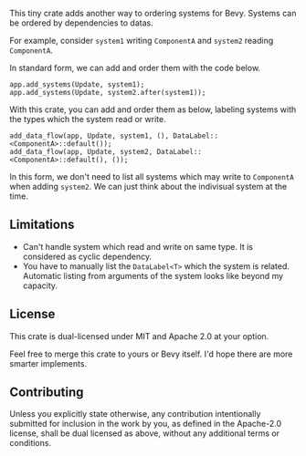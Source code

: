 
This tiny crate adds another way to ordering systems for Bevy.
Systems can be ordered by dependencies to datas.

For example, consider `system1` writing `ComponentA` and `system2` reading `ComponentA`.

In standard form, we can add and order them with the code below.
```
app.add_systems(Update, system1);
app.add_systems(Update, system2.after(system1));
```

With this crate, you can add and order them as below, labeling systems with the types which the system read or write.
```
add_data_flow(app, Update, system1, (), DataLabel::<ComponentA>::default());
add_data_flow(app, Update, system2, DataLabel::<ComponentA>::default(), ());
```

In this form, we don't need to list all systems which may write to `ComponentA` when adding `system2`.
We can just think about the indivisual system at the time.


## Limitations
* Can't handle system which read and write on same type. It is considered as cyclic dependency.
* You have to manually list the `DataLabel<T>` which the system is related.
    Automatic listing from arguments of the system looks like beyond my capacity.


## License
This crate is dual-licensed under MIT and Apache 2.0 at your option.

Feel free to merge this crate to yours or Bevy itself.
I'd hope there are more smarter implements.


## Contributing
Unless you explicitly state otherwise, any contribution intentionally submitted for inclusion in the
work by you, as defined in the Apache-2.0 license, shall be dual licensed as above, without any
additional terms or conditions.
